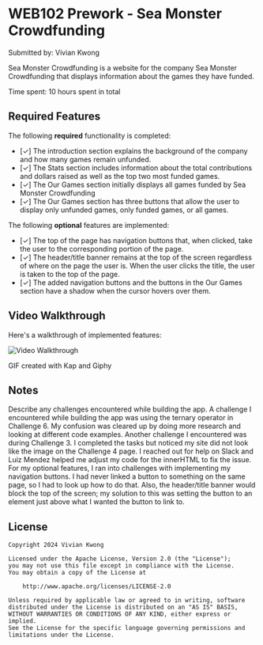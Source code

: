 # WEB102 Prework - Sea Monster Crowdfunding

Submitted by: Vivian Kwong

Sea Monster Crowdfunding is a website for the company Sea Monster Crowdfunding that displays information about the games they have funded.

Time spent: 10 hours spent in total

## Required Features

The following **required** functionality is completed:

* [✓] The introduction section explains the background of the company and how many games remain unfunded.
* [✓] The Stats section includes information about the total contributions and dollars raised as well as the top two most funded games.
* [✓] The Our Games section initially displays all games funded by Sea Monster Crowdfunding
* [✓] The Our Games section has three buttons that allow the user to display only unfunded games, only funded games, or all games.

The following **optional** features are implemented:

* [✓] The top of the page has navigation buttons that, when clicked, take the user to the corresponding portion of the page.
* [✓] The header/title banner remains at the top of the screen regardless of where on the page the user is.
When the user clicks the title, the user is taken to the top of the page.
* [✓] The added navigation buttons and the buttons in the Our Games section have a shadow when the cursor
hovers over them.

## Video Walkthrough

Here's a walkthrough of implemented features:

<img src='https://media.giphy.com/media/v1.Y2lkPTc5MGI3NjExbG04eDBhMTFsdDk2NHVyc2duOGk2OTFlZ2MxczV2YXB0MjFzZGVoNyZlcD12MV9pbnRlcm5hbF9naWZfYnlfaWQmY3Q9Zw/wu0IYLo205JpIyAwU3/giphy.gif' title='Video Walkthrough' width='' alt='Video Walkthrough' />

<!-- Replace this with whatever GIF tool you used! -->
GIF created with Kap and Giphy 
<!-- Recommended tools:
[Kap](https://getkap.co/) for macOS
[ScreenToGif](https://www.screentogif.com/) for Windows
[peek](https://github.com/phw/peek) for Linux. -->

## Notes

Describe any challenges encountered while building the app.
A challenge I encountered while building the app was using the ternary operator in Challenge 6. My confusion
was cleared up by doing more research and looking at different code examples. Another challenge I encountered
was during Challenge 3. I completed the tasks but noticed my site did not look like the image on the
Challenge 4 page. I reached out for help on Slack and Luiz Mendez helped me adjust my code for the innerHTML
to fix the issue. 
For my optional features, I ran into challenges with implementing my navigation buttons. I had never linked
a button to something on the same page, so I had to look up how to do that. Also, the header/title banner would block the top of the screen; my solution to this was setting the button to an element just above what 
I wanted the button to link to.

## License

    Copyright 2024 Vivian Kwong

    Licensed under the Apache License, Version 2.0 (the "License");
    you may not use this file except in compliance with the License.
    You may obtain a copy of the License at

        http://www.apache.org/licenses/LICENSE-2.0

    Unless required by applicable law or agreed to in writing, software
    distributed under the License is distributed on an "AS IS" BASIS,
    WITHOUT WARRANTIES OR CONDITIONS OF ANY KIND, either express or implied.
    See the License for the specific language governing permissions and
    limitations under the License.
